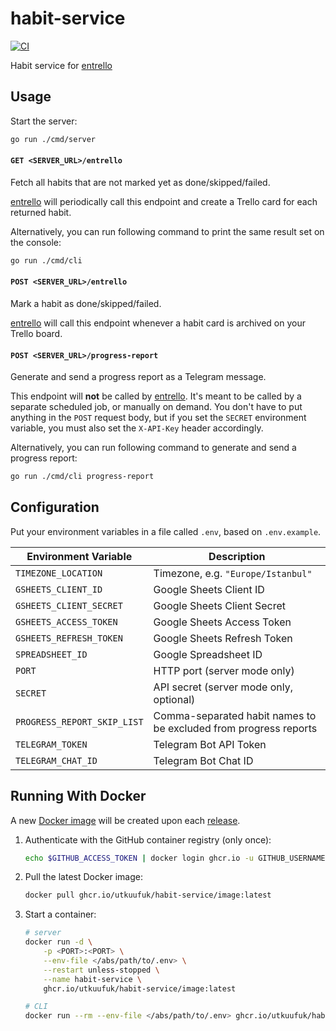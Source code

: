 # habit-service
[![CI](https://github.com/utkuufuk/habit-service/actions/workflows/ci.yml/badge.svg)](https://github.com/utkuufuk/habit-service/actions/workflows/ci.yml)

Habit service for [entrello](https://github.com/utkuufuk/entrello)

## Usage
Start the server:
```sh
go run ./cmd/server
```

#### `GET <SERVER_URL>/entrello`
Fetch all habits that are not marked yet as done/skipped/failed.

[entrello](https://github.com/utkuufuk/entrello) will periodically call this endpoint and create a Trello card for each returned habit.

Alternatively, you can run following command to print the same result set on the console:
```sh
go run ./cmd/cli
```

#### `POST <SERVER_URL>/entrello`
Mark a habit as done/skipped/failed.

[entrello](https://github.com/utkuufuk/entrello) will call this endpoint whenever a habit card is archived on your Trello board.

#### `POST <SERVER_URL>/progress-report`
Generate and send a progress report as a Telegram message.

This endpoint will **not** be called by [entrello](https://github.com/utkuufuk/entrello). It's meant to be called by a separate scheduled job, or manually on demand. You don't have to put anything in the `POST` request body, but if you set the `SECRET` environment variable, you must also set the `X-API-Key` header accordingly.

Alternatively, you can run following command to generate and send a progress report:
```sh
go run ./cmd/cli progress-report
```

## Configuration
Put your environment variables in a file called `.env`, based on `.env.example`.

| Environment Variable | Description |
|-|-|
| `TIMEZONE_LOCATION`           | Timezone, e.g. `"Europe/Istanbul"` |
| `GSHEETS_CLIENT_ID`           | Google Sheets Client ID |
| `GSHEETS_CLIENT_SECRET`       | Google Sheets Client Secret |
| `GSHEETS_ACCESS_TOKEN`        | Google Sheets Access Token |
| `GSHEETS_REFRESH_TOKEN`       | Google Sheets Refresh Token |
| `SPREADSHEET_ID`              | Google Spreadsheet ID |
| `PORT`                        | HTTP port (server mode only) |
| `SECRET`                      | API secret (server mode only, optional) |
| `PROGRESS_REPORT_SKIP_LIST`   | Comma-separated habit names to be excluded from progress reports |
| `TELEGRAM_TOKEN`              | Telegram Bot API Token |
| `TELEGRAM_CHAT_ID`            | Telegram Bot Chat ID |

## Running With Docker
A new [Docker image](https://github.com/utkuufuk?tab=packages&repo_name=habit-service) will be created upon each [release](https://github.com/utkuufuk/habit-service/releases).

1. Authenticate with the GitHub container registry (only once):
    ```sh
    echo $GITHUB_ACCESS_TOKEN | docker login ghcr.io -u GITHUB_USERNAME --password-stdin
    ```

2. Pull the latest Docker image:
    ```sh
    docker pull ghcr.io/utkuufuk/habit-service/image:latest
    ```

3. Start a container:
    ```sh
    # server
    docker run -d \
        -p <PORT>:<PORT> \
        --env-file </abs/path/to/.env> \
        --restart unless-stopped \
        --name habit-service \
        ghcr.io/utkuufuk/habit-service/image:latest

    # CLI
    docker run --rm --env-file </abs/path/to/.env> ghcr.io/utkuufuk/habit-service/image:latest ./cli
    ```
